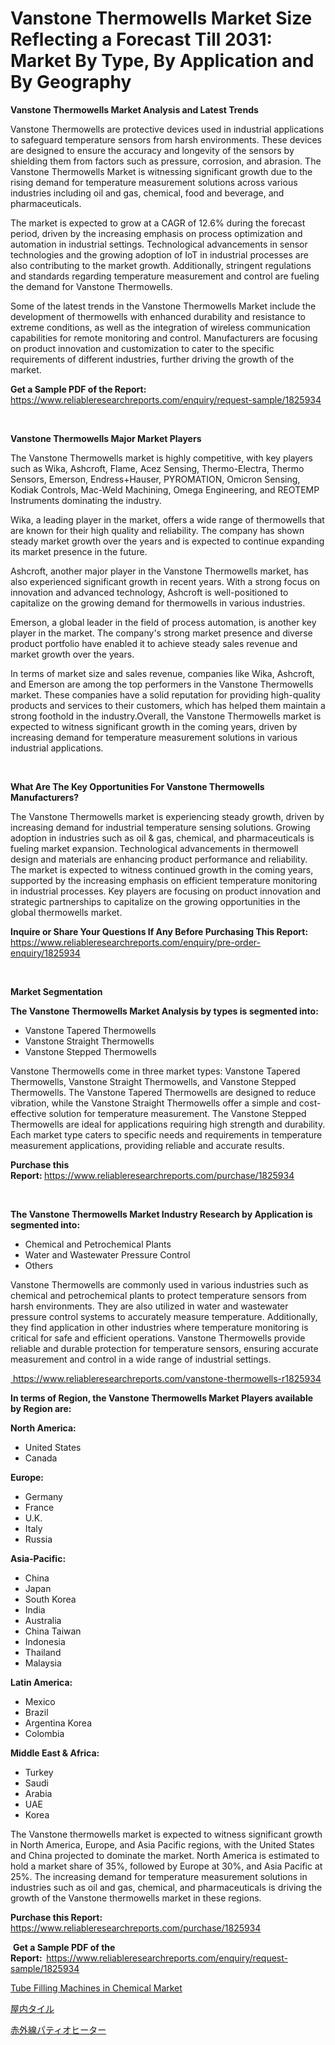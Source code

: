 <p><h1>Vanstone Thermowells Market Size Reflecting a Forecast Till 2031: Market By Type, By Application and By Geography</h1></p><p><strong>Vanstone Thermowells Market Analysis and Latest Trends</strong></p>
<p><p>Vanstone Thermowells are protective devices used in industrial applications to safeguard temperature sensors from harsh environments. These devices are designed to ensure the accuracy and longevity of the sensors by shielding them from factors such as pressure, corrosion, and abrasion. The Vanstone Thermowells Market is witnessing significant growth due to the rising demand for temperature measurement solutions across various industries including oil and gas, chemical, food and beverage, and pharmaceuticals.</p><p>The market is expected to grow at a CAGR of 12.6% during the forecast period, driven by the increasing emphasis on process optimization and automation in industrial settings. Technological advancements in sensor technologies and the growing adoption of IoT in industrial processes are also contributing to the market growth. Additionally, stringent regulations and standards regarding temperature measurement and control are fueling the demand for Vanstone Thermowells.</p><p>Some of the latest trends in the Vanstone Thermowells Market include the development of thermowells with enhanced durability and resistance to extreme conditions, as well as the integration of wireless communication capabilities for remote monitoring and control. Manufacturers are focusing on product innovation and customization to cater to the specific requirements of different industries, further driving the growth of the market.</p></p>
<p><strong>Get a Sample PDF of the Report:&nbsp;</strong> <a href="https://www.reliableresearchreports.com/enquiry/request-sample/1825934">https://www.reliableresearchreports.com/enquiry/request-sample/1825934</a></p>
<p>&nbsp;</p>
<p><strong>Vanstone Thermowells Major Market Players</strong></p>
<p><p>The Vanstone Thermowells market is highly competitive, with key players such as Wika, Ashcroft, Flame, Acez Sensing, Thermo-Electra, Thermo Sensors, Emerson, Endress+Hauser, PYROMATION, Omicron Sensing, Kodiak Controls, Mac-Weld Machining, Omega Engineering, and REOTEMP Instruments dominating the industry. </p><p>Wika, a leading player in the market, offers a wide range of thermowells that are known for their high quality and reliability. The company has shown steady market growth over the years and is expected to continue expanding its market presence in the future. </p><p>Ashcroft, another major player in the Vanstone Thermowells market, has also experienced significant growth in recent years. With a strong focus on innovation and advanced technology, Ashcroft is well-positioned to capitalize on the growing demand for thermowells in various industries. </p><p>Emerson, a global leader in the field of process automation, is another key player in the market. The company's strong market presence and diverse product portfolio have enabled it to achieve steady sales revenue and market growth over the years. </p><p>In terms of market size and sales revenue, companies like Wika, Ashcroft, and Emerson are among the top performers in the Vanstone Thermowells market. These companies have a solid reputation for providing high-quality products and services to their customers, which has helped them maintain a strong foothold in the industry.Overall, the Vanstone Thermowells market is expected to witness significant growth in the coming years, driven by increasing demand for temperature measurement solutions in various industrial applications.</p></p>
<p>&nbsp;</p>
<p><strong>What Are The Key Opportunities For Vanstone Thermowells Manufacturers?</strong></p>
<p><p>The Vanstone Thermowells market is experiencing steady growth, driven by increasing demand for industrial temperature sensing solutions. Growing adoption in industries such as oil & gas, chemical, and pharmaceuticals is fueling market expansion. Technological advancements in thermowell design and materials are enhancing product performance and reliability. The market is expected to witness continued growth in the coming years, supported by the increasing emphasis on efficient temperature monitoring in industrial processes. Key players are focusing on product innovation and strategic partnerships to capitalize on the growing opportunities in the global thermowells market.</p></p>
<p><strong>Inquire or Share Your Questions If Any Before Purchasing This Report:</strong> <a href="https://www.reliableresearchreports.com/enquiry/pre-order-enquiry/1825934">https://www.reliableresearchreports.com/enquiry/pre-order-enquiry/1825934</a></p>
<p>&nbsp;</p>
<p><strong>Market Segmentation</strong></p>
<p><strong>The Vanstone Thermowells Market Analysis by types is segmented into:</strong></p>
<p><ul><li>Vanstone Tapered Thermowells</li><li>Vanstone Straight Thermowells</li><li>Vanstone Stepped Thermowells</li></ul></p>
<p><p>Vanstone Thermowells come in three market types: Vanstone Tapered Thermowells, Vanstone Straight Thermowells, and Vanstone Stepped Thermowells. The Vanstone Tapered Thermowells are designed to reduce vibration, while the Vanstone Straight Thermowells offer a simple and cost-effective solution for temperature measurement. The Vanstone Stepped Thermowells are ideal for applications requiring high strength and durability. Each market type caters to specific needs and requirements in temperature measurement applications, providing reliable and accurate results.</p></p>
<p><strong>Purchase this Report:&nbsp;</strong><a href="https://www.reliableresearchreports.com/purchase/1825934">https://www.reliableresearchreports.com/purchase/1825934</a></p>
<p>&nbsp;</p>
<p><strong>The Vanstone Thermowells Market Industry Research by Application is segmented into:</strong></p>
<p><ul><li>Chemical and Petrochemical Plants</li><li>Water and Wastewater Pressure Control</li><li>Others</li></ul></p>
<p><p>Vanstone Thermowells are commonly used in various industries such as chemical and petrochemical plants to protect temperature sensors from harsh environments. They are also utilized in water and wastewater pressure control systems to accurately measure temperature. Additionally, they find application in other industries where temperature monitoring is critical for safe and efficient operations. Vanstone Thermowells provide reliable and durable protection for temperature sensors, ensuring accurate measurement and control in a wide range of industrial settings.</p></p>
<p><a href="https://www.reliableresearchreports.com/vanstone-thermowells-r1825934">&nbsp;https://www.reliableresearchreports.com/vanstone-thermowells-r1825934</a></p>
<p><strong>In terms of Region, the Vanstone Thermowells Market Players available by Region are:</strong></p>
<p>
    <p> <strong> North America: </strong>
        <ul>
            <li>United States</li>
            <li>Canada</li>
        </ul>
        </p> 
    <p> <strong> Europe: </strong>
        <ul>
            <li>Germany</li>
            <li>France</li>
            <li>U.K.</li>
            <li>Italy</li>
            <li>Russia</li>
        </ul>
        </p> 
    <p> <strong> Asia-Pacific: </strong>
        <ul>
            <li>China</li>
            <li>Japan</li>
            <li>South Korea</li>
            <li>India</li>
            <li>Australia</li>
            <li>China Taiwan</li>
            <li>Indonesia</li>
            <li>Thailand</li>
            <li>Malaysia</li>
        </ul>
        </p> 
    <p> <strong> Latin America: </strong>
        <ul>
            <li>Mexico</li>
            <li>Brazil</li>
            <li>Argentina Korea</li>
            <li>Colombia</li>
        </ul>
        </p> 
    <p> <strong> Middle East & Africa: </strong>
        <ul>
            <li>Turkey</li>
            <li>Saudi</li>
            <li>Arabia</li>
            <li>UAE</li>
            <li>Korea</li>
        </ul>
    </p>
    </p>
<p><p>The Vanstone thermowells market is expected to witness significant growth in North America, Europe, and Asia Pacific regions, with the United States and China projected to dominate the market. North America is estimated to hold a market share of 35%, followed by Europe at 30%, and Asia Pacific at 25%. The increasing demand for temperature measurement solutions in industries such as oil and gas, chemical, and pharmaceuticals is driving the growth of the Vanstone thermowells market in these regions.</p></p>
<p><strong>Purchase this Report: </strong><a href="https://www.reliableresearchreports.com/purchase/1825934">https://www.reliableresearchreports.com/purchase/1825934</a></p>
<p>&nbsp;<strong>Get a Sample PDF of the Report:&nbsp;&nbsp;</strong><a href="https://www.reliableresearchreports.com/enquiry/request-sample/1825934">https://www.reliableresearchreports.com/enquiry/request-sample/1825934</a></p>
<p><strong></strong></p>
<p><p><a href="https://github.com/mabutironaldo/Market-Research-Report-List-4/blob/main/tube-filling-machines-in-chemical-market.md">Tube Filling Machines in Chemical Market</a></p><p><a href="https://github.com/marbadji/Market-Research-Report-List-1/blob/main/412656241739.md">屋内タイル</a></p><p><a href="https://github.com/KaydenJohns1964/Market-Research-Report-List-1/blob/main/137171141740.md">赤外線パティオヒーター</a></p></p>
